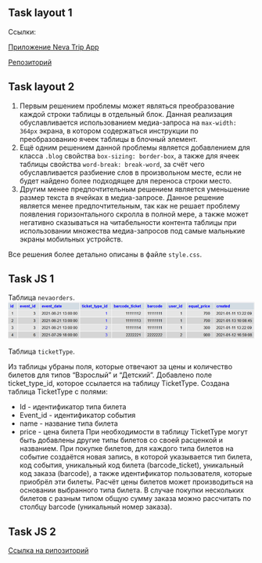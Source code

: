## Task layout 1

Ссылки:

[Приложение Neva Trip App](https://neva-trip-layout-1.vercel.app/)

[Репозиторий](https://github.com/koope79/neva-trip-layout_1)

## Task layout 2

1. Первым решением проблемы может являться преобразование каждой строки таблицы в отдельный блок. Данная реализация обуславливается использованием медиа-запроса на `max-width: 364px` экрана, в котором содержаться инструкции по преобразованию ячеек таблицы в блочный элемент.
2. Ещё одним решением данной проблемы является добавлением для класса `.blog` свойства `box-sizing: border-box`, а также для ячеек таблицы свойства `word-break: break-word`, за счёт чего обуславливается разбиение слов в произвольном месте, если не будет найдено более подходящее для переноса строки место.
3. Другим менее предпочтительным решением является уменьшение размер текста в ячейках в медиа-запросе. Данное решение является менее предпочтительным, так как не решает проблему появления горизонтального скролла в полной мере, а также может негативно сказываться на читабельности контента таблицы при использовании множества медиа-запросов под самые мальнькие экраны мобильных устройств.

Все решения более детально описаны в файле `style.css`.

## Task JS 1

Таблица `nevaorders`.
![Image text](https://github.com/koope79/neva-trip-tasks/blob/main/task_js_1/nevaorders_table.png)

Таблица `ticketType`.

Из таблицы убраны поля, которые отвечают за цены и количество билетов для типов “Взрослый” и “Детский”. Добавлено поле ticket_type_id, которое ссылается на таблицу TicketType. Создана таблица TicketType с полями:
- Id - идентификатор типа билета
- Event_id - идентификатор события
- name - название типа билета
- price - цена билета
При необходимости в таблицу TicketType могут быть добавлены другие типы билетов со своей расценкой и названием.  При покупке билетов, для каждого типа билетов на событие создаётся новая запись, в которой указывается тип билета, код события, уникальный код билета (barcode_ticket), уникальный код заказа (barcode), а также идентификатор пользователя, которые приобрёл эти билеты. Расчёт цены билетов может производиться на основании выбранного типа билета. В случае покупки нескольких билетов с разным типом общую сумму заказа можно рассчитать по столбцу barcode (уникальный номер заказа).

## Task JS 2

[Ссылка на рипозиторий](https://github.com/koope79/neva-trip-tasks/tree/main/task_js_2)
